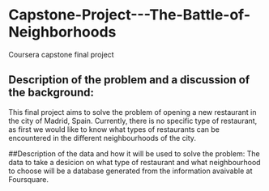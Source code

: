 # Capstone-Project---The-Battle-of-Neighborhoods
Coursera capstone final project

## Description of the problem and a discussion of the background:
This final project aims to solve the problem of opening a new restaurant in the city of Madrid, Spain. 
Currently, there is no specific type of restaurant, as first we would like to know what types of restaurants can be encountered in the different neighbourhoods of the city. 

##Description of the data and how it will be used to solve the problem:
The data to take a desicion on what type of restaurant and what neighbourhood to choose will be a database generated from the information avaivable at Foursquare. 
